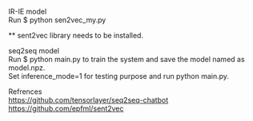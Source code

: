 
IR-IE model <br>
Run $ python sen2vec_my.py

** sent2vec library needs to be installed.

seq2seq model <br>
Run $ python main.py to train the system and save the model named as model.npz.<br>
Set inference_mode=1 for testing purpose and run python main.py.

Refrences <br>
https://github.com/tensorlayer/seq2seq-chatbot <br>
https://github.com/epfml/sent2vec

